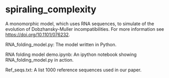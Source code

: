 # spiraling_complexity

A monomorphic model, which uses RNA sequences, to simulate of the evolution of Dobzhansky-Muller incompatibilities. For more information see https://doi.org/10.1101/076232.

RNA_folding_model.py: The model written in Python.

RNA folding model demo.ipynb: An ipython notebook showing RNA_folding_model.py in action.  

Ref_seqs.txt: A list 1000 reference sequences used in our paper.
